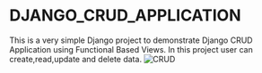 # DJANGO_CRUD_APPLICATION
This is a very simple Django project to demonstrate Django CRUD Application using Functional Based Views.
In this project user can  create,read,update and delete data.
![CRUD](https://github.com/Diksha1111/DJANGO_CRUD_APPLICATION/assets/89095400/0d838246-2f1b-4ffb-bd42-1adf7ec3ea1f)

